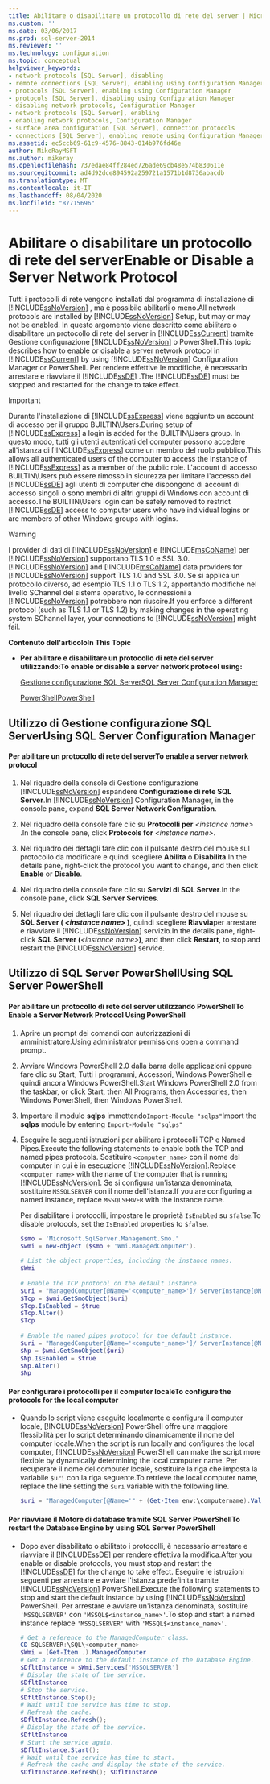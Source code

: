 ```yaml
---
title: Abilitare o disabilitare un protocollo di rete del server | Microsoft Docs
ms.custom: ''
ms.date: 03/06/2017
ms.prod: sql-server-2014
ms.reviewer: ''
ms.technology: configuration
ms.topic: conceptual
helpviewer_keywords:
- network protocols [SQL Server], disabling
- remote connections [SQL Server], enabling using Configuration Manager
- protocols [SQL Server], enabling using Configuration Manager
- protocols [SQL Server], disabling using Configuration Manager
- disabling network protocols, Configuration Manager
- network protocols [SQL Server], enabling
- enabling network protocols, Configuration Manager
- surface area configuration [SQL Server], connection protocols
- connections [SQL Server], enabling remote using Configuration Manager
ms.assetid: ec5ccb69-61c9-4576-8843-014b976fd46e
author: MikeRayMSFT
ms.author: mikeray
ms.openlocfilehash: 737edae84ff284ed726ade69cb48e574b830611e
ms.sourcegitcommit: ad4d92dce894592a259721a1571b1d8736abacdb
ms.translationtype: MT
ms.contentlocale: it-IT
ms.lasthandoff: 08/04/2020
ms.locfileid: "87715696"
---
```

# <a name="enable-or-disable-a-server-network-protocol"></a><span data-ttu-id="3099d-102">Abilitare o disabilitare un protocollo di rete del server</span><span class="sxs-lookup"><span data-stu-id="3099d-102">Enable or Disable a Server Network Protocol</span></span>
  <span data-ttu-id="3099d-103">Tutti i protocolli di rete vengono installati dal programma di installazione di [!INCLUDE[ssNoVersion](../../includes/ssnoversion-md.md)] , ma è possibile abilitarli o meno.</span><span class="sxs-lookup"><span data-stu-id="3099d-103">All network protocols are installed by [!INCLUDE[ssNoVersion](../../includes/ssnoversion-md.md)] Setup, but may or may not be enabled.</span></span> <span data-ttu-id="3099d-104">In questo argomento viene descritto come abilitare o disabilitare un protocollo di rete del server in [!INCLUDE[ssCurrent](../../includes/sscurrent-md.md)] tramite Gestione configurazione [!INCLUDE[ssNoVersion](../../includes/ssnoversion-md.md)] o PowerShell.</span><span class="sxs-lookup"><span data-stu-id="3099d-104">This topic describes how to enable or disable a server network protocol in [!INCLUDE[ssCurrent](../../includes/sscurrent-md.md)] by using [!INCLUDE[ssNoVersion](../../includes/ssnoversion-md.md)] Configuration Manager or PowerShell.</span></span> <span data-ttu-id="3099d-105">Per rendere effettive le modifiche, è necessario arrestare e riavviare il [!INCLUDE[ssDE](../../includes/ssde-md.md)] .</span><span class="sxs-lookup"><span data-stu-id="3099d-105">The [!INCLUDE[ssDE](../../includes/ssde-md.md)] must be stopped and restarted for the change to take effect.</span></span>  
  
> [!IMPORTANT]  
>  <span data-ttu-id="3099d-106">Durante l'installazione di [!INCLUDE[ssExpress](../../includes/ssexpress-md.md)] viene aggiunto un account di accesso per il gruppo BUILTIN\Users.</span><span class="sxs-lookup"><span data-stu-id="3099d-106">During setup of [!INCLUDE[ssExpress](../../includes/ssexpress-md.md)] a login is added for the BUILTIN\Users group.</span></span> <span data-ttu-id="3099d-107">In questo modo, tutti gli utenti autenticati del computer possono accedere all'istanza di [!INCLUDE[ssExpress](../../includes/ssexpress-md.md)] come un membro del ruolo pubblico.</span><span class="sxs-lookup"><span data-stu-id="3099d-107">This allows all authenticated users of the computer to access the instance of [!INCLUDE[ssExpress](../../includes/ssexpress-md.md)] as a member of the public role.</span></span> <span data-ttu-id="3099d-108">L'account di accesso BUILTIN\Users può essere rimosso in sicurezza per limitare l'accesso del [!INCLUDE[ssDE](../../includes/ssde-md.md)] agli utenti di computer che dispongono di account di accesso singoli o sono membri di altri gruppi di Windows con account di accesso.</span><span class="sxs-lookup"><span data-stu-id="3099d-108">The BUILTIN\Users login can be safely removed to restrict [!INCLUDE[ssDE](../../includes/ssde-md.md)] access to computer users who have individual logins or are members of other Windows groups with logins.</span></span>  
  
> [!WARNING]  
>  <span data-ttu-id="3099d-109">I provider di dati di [!INCLUDE[ssNoVersion](../../includes/ssnoversion-md.md)] e [!INCLUDE[msCoName](../../includes/msconame-md.md)] per [!INCLUDE[ssNoVersion](../../includes/ssnoversion-md.md)] supportano TLS 1.0 e SSL 3.0.</span><span class="sxs-lookup"><span data-stu-id="3099d-109">[!INCLUDE[ssNoVersion](../../includes/ssnoversion-md.md)] and [!INCLUDE[msCoName](../../includes/msconame-md.md)] data providers for [!INCLUDE[ssNoVersion](../../includes/ssnoversion-md.md)] support TLS 1.0 and SSL 3.0.</span></span> <span data-ttu-id="3099d-110">Se si applica un protocollo diverso, ad esempio TLS 1.1 o TLS 1.2, apportando modifiche nel livello SChannel del sistema operativo, le connessioni a [!INCLUDE[ssNoVersion](../../includes/ssnoversion-md.md)] potrebbero non riuscire.</span><span class="sxs-lookup"><span data-stu-id="3099d-110">If you enforce a different protocol (such as TLS 1.1 or TLS 1.2) by making changes in the operating system SChannel layer, your connections to [!INCLUDE[ssNoVersion](../../includes/ssnoversion-md.md)] might fail.</span></span>  
  
 <span data-ttu-id="3099d-111">**Contenuto dell'articolo**</span><span class="sxs-lookup"><span data-stu-id="3099d-111">**In This Topic**</span></span>  
  
-   <span data-ttu-id="3099d-112">**Per abilitare e disabilitare un protocollo di rete del server utilizzando:**</span><span class="sxs-lookup"><span data-stu-id="3099d-112">**To enable or disable a server network protocol using:**</span></span>  
  
     [<span data-ttu-id="3099d-113">Gestione configurazione SQL Server</span><span class="sxs-lookup"><span data-stu-id="3099d-113">SQL Server Configuration Manager</span></span>](#SSMSProcedure)  
  
     [<span data-ttu-id="3099d-114">PowerShell</span><span class="sxs-lookup"><span data-stu-id="3099d-114">PowerShell</span></span>](#PowerShellProcedure)  
  
##  <a name="using-sql-server-configuration-manager"></a><a name="SSMSProcedure"></a> <span data-ttu-id="3099d-115">Utilizzo di Gestione configurazione SQL Server</span><span class="sxs-lookup"><span data-stu-id="3099d-115">Using SQL Server Configuration Manager</span></span>  
  
#### <a name="to-enable-a-server-network-protocol"></a><span data-ttu-id="3099d-116">Per abilitare un protocollo di rete del server</span><span class="sxs-lookup"><span data-stu-id="3099d-116">To enable a server network protocol</span></span>  
  
1.  <span data-ttu-id="3099d-117">Nel riquadro della console di Gestione configurazione [!INCLUDE[ssNoVersion](../../includes/ssnoversion-md.md)] espandere **Configurazione di rete SQL Server**.</span><span class="sxs-lookup"><span data-stu-id="3099d-117">In [!INCLUDE[ssNoVersion](../../includes/ssnoversion-md.md)] Configuration Manager, in the console pane, expand **SQL Server  Network Configuration**.</span></span>  
  
2.  <span data-ttu-id="3099d-118">Nel riquadro della console fare clic su **Protocolli per**  *\<instance name>* .</span><span class="sxs-lookup"><span data-stu-id="3099d-118">In the console pane, click **Protocols for** *\<instance name>*.</span></span>  
  
3.  <span data-ttu-id="3099d-119">Nel riquadro dei dettagli fare clic con il pulsante destro del mouse sul protocollo da modificare e quindi scegliere **Abilita** o **Disabilita**.</span><span class="sxs-lookup"><span data-stu-id="3099d-119">In the details pane, right-click the protocol you want to change, and then click **Enable** or **Disable**.</span></span>  
  
4.  <span data-ttu-id="3099d-120">Nel riquadro della console fare clic su **Servizi di SQL Server**.</span><span class="sxs-lookup"><span data-stu-id="3099d-120">In the console pane, click **SQL Server Services**.</span></span>  
  
5.  <span data-ttu-id="3099d-121">Nel riquadro dei dettagli fare clic con il pulsante destro del mouse su **SQL Server ( ***\<instance name>*** )**, quindi scegliere **Riavvia**per arrestare e riavviare il [!INCLUDE[ssNoVersion](../../includes/ssnoversion-md.md)] servizio.</span><span class="sxs-lookup"><span data-stu-id="3099d-121">In the details pane, right-click **SQL Server (***\<instance name>***)**, and then click **Restart**, to stop and restart the [!INCLUDE[ssNoVersion](../../includes/ssnoversion-md.md)] service.</span></span>  
  
##  <a name="using-sql-server-powershell"></a><a name="PowerShellProcedure"></a> <span data-ttu-id="3099d-122">Utilizzo di SQL Server PowerShell</span><span class="sxs-lookup"><span data-stu-id="3099d-122">Using SQL Server PowerShell</span></span>  
  
#### <a name="to-enable-a-server-network-protocol-using-powershell"></a><span data-ttu-id="3099d-123">Per abilitare un protocollo di rete del server utilizzando PowerShell</span><span class="sxs-lookup"><span data-stu-id="3099d-123">To Enable a Server Network Protocol Using PowerShell</span></span>  
  
1.  <span data-ttu-id="3099d-124">Aprire un prompt dei comandi con autorizzazioni di amministratore.</span><span class="sxs-lookup"><span data-stu-id="3099d-124">Using administrator permissions open a command prompt.</span></span>  
  
2.  <span data-ttu-id="3099d-125">Avviare Windows PowerShell 2.0 dalla barra delle applicazioni oppure fare clic su Start, Tutti i programmi, Accessori, Windows PowerShell e quindi ancora Windows PowerShell.</span><span class="sxs-lookup"><span data-stu-id="3099d-125">Start Windows PowerShell 2.0 from the taskbar, or click Start, then All Programs, then Accessories, then Windows PowerShell, then Windows PowerShell.</span></span>  
  
3.  <span data-ttu-id="3099d-126">Importare il modulo **sqlps** immettendo`Import-Module "sqlps"`</span><span class="sxs-lookup"><span data-stu-id="3099d-126">Import the **sqlps** module by entering `Import-Module "sqlps"`</span></span>  
  
4.  <span data-ttu-id="3099d-127">Eseguire le seguenti istruzioni per abilitare i protocolli TCP e Named Pipes.</span><span class="sxs-lookup"><span data-stu-id="3099d-127">Execute the following statements to enable both the TCP and named pipes protocols.</span></span> <span data-ttu-id="3099d-128">Sostituire `<computer_name>` con il nome del computer in cui è in esecuzione [!INCLUDE[ssNoVersion](../../includes/ssnoversion-md.md)].</span><span class="sxs-lookup"><span data-stu-id="3099d-128">Replace `<computer_name>` with the name of the computer that is running [!INCLUDE[ssNoVersion](../../includes/ssnoversion-md.md)].</span></span> <span data-ttu-id="3099d-129">Se si configura un'istanza denominata, sostituire `MSSQLSERVER` con il nome dell'istanza.</span><span class="sxs-lookup"><span data-stu-id="3099d-129">If you are configuring a named instance, replace `MSSQLSERVER` with the instance name.</span></span>  
  
     <span data-ttu-id="3099d-130">Per disabilitare i protocolli, impostare le proprietà `IsEnabled` su `$false`.</span><span class="sxs-lookup"><span data-stu-id="3099d-130">To disable protocols, set the `IsEnabled` properties to `$false`.</span></span>  
  
    ```powershell
    $smo = 'Microsoft.SqlServer.Management.Smo.'  
    $wmi = new-object ($smo + 'Wmi.ManagedComputer').  
  
    # List the object properties, including the instance names.  
    $Wmi  
  
    # Enable the TCP protocol on the default instance.  
    $uri = "ManagedComputer[@Name='<computer_name>']/ ServerInstance[@Name='MSSQLSERVER']/ServerProtocol[@Name='Tcp']"  
    $Tcp = $wmi.GetSmoObject($uri)  
    $Tcp.IsEnabled = $true  
    $Tcp.Alter()  
    $Tcp  
  
    # Enable the named pipes protocol for the default instance.  
    $uri = "ManagedComputer[@Name='<computer_name>']/ ServerInstance[@Name='MSSQLSERVER']/ServerProtocol[@Name='Np']"  
    $Np = $wmi.GetSmoObject($uri)  
    $Np.IsEnabled = $true  
    $Np.Alter()  
    $Np  
    ```  
  
#### <a name="to-configure-the-protocols-for-the-local-computer"></a><span data-ttu-id="3099d-131">Per configurare i protocolli per il computer locale</span><span class="sxs-lookup"><span data-stu-id="3099d-131">To configure the protocols for the local computer</span></span>  
  
-   <span data-ttu-id="3099d-132">Quando lo script viene eseguito localmente e configura il computer locale, [!INCLUDE[ssNoVersion](../../includes/ssnoversion-md.md)] PowerShell offre una maggiore flessibilità per lo script determinando dinamicamente il nome del computer locale.</span><span class="sxs-lookup"><span data-stu-id="3099d-132">When the script is run locally and configures the local computer, [!INCLUDE[ssNoVersion](../../includes/ssnoversion-md.md)] PowerShell can make the script more flexible by dynamically determining the local computer name.</span></span> <span data-ttu-id="3099d-133">Per recuperare il nome del computer locale, sostituire la riga che imposta la variabile `$uri` con la riga seguente.</span><span class="sxs-lookup"><span data-stu-id="3099d-133">To retrieve the local computer name, replace the line setting the `$uri` variable with the following line.</span></span>  
  
    ```powershell
    $uri = "ManagedComputer[@Name='" + (Get-Item env:\computername).Value + "']/ServerInstance[@Name='MSSQLSERVER']/ServerProtocol[@Name='Tcp']"  
    ```  
  
#### <a name="to-restart-the-database-engine-by-using-sql-server-powershell"></a><span data-ttu-id="3099d-134">Per riavviare il Motore di database tramite SQL Server PowerShell</span><span class="sxs-lookup"><span data-stu-id="3099d-134">To restart the Database Engine by using SQL Server PowerShell</span></span>  
  
-   <span data-ttu-id="3099d-135">Dopo aver disabilitato o abilitato i protocolli, è necessario arrestare e riavviare il [!INCLUDE[ssDE](../../includes/ssde-md.md)] per rendere effettiva la modifica.</span><span class="sxs-lookup"><span data-stu-id="3099d-135">After you enable or disable protocols, you must stop and restart the [!INCLUDE[ssDE](../../includes/ssde-md.md)] for the change to take effect.</span></span> <span data-ttu-id="3099d-136">Eseguire le istruzioni seguenti per arrestare e avviare l'istanza predefinita tramite [!INCLUDE[ssNoVersion](../../includes/ssnoversion-md.md)] PowerShell.</span><span class="sxs-lookup"><span data-stu-id="3099d-136">Execute the following statements to stop and start the default instance by using [!INCLUDE[ssNoVersion](../../includes/ssnoversion-md.md)] PowerShell.</span></span> <span data-ttu-id="3099d-137">Per arrestare e avviare un'istanza denominata, sostituire `'MSSQLSERVER'` con `'MSSQL$<instance_name>'`.</span><span class="sxs-lookup"><span data-stu-id="3099d-137">To stop and start a named instance replace `'MSSQLSERVER'` with `'MSSQL$<instance_name>'`.</span></span>  
  
    ```powershell
    # Get a reference to the ManagedComputer class.  
    CD SQLSERVER:\SQL\<computer_name>  
    $Wmi = (Get-Item .).ManagedComputer  
    # Get a reference to the default instance of the Database Engine.  
    $DfltInstance = $Wmi.Services['MSSQLSERVER']  
    # Display the state of the service.  
    $DfltInstance  
    # Stop the service.  
    $DfltInstance.Stop();  
    # Wait until the service has time to stop.  
    # Refresh the cache.  
    $DfltInstance.Refresh();   
    # Display the state of the service.  
    $DfltInstance  
    # Start the service again.  
    $DfltInstance.Start();  
    # Wait until the service has time to start.  
    # Refresh the cache and display the state of the service.  
    $DfltInstance.Refresh(); $DfltInstance  
    ```  
